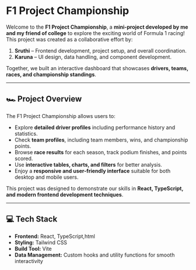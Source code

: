 # F1 Project Championship

Welcome to the **F1 Project Championship**, a **mini-project developed by me and my friend of college** to explore the exciting world of Formula 1 racing! This project was created as a collaborative effort by:

1. **Sruthi** – Frontend development, project setup, and overall coordination.  
2. **Karuna** – UI design, data handling, and component development.  

Together, we built an interactive dashboard that showcases **drivers, teams, races, and championship standings**.

---

## 🏎️ Project Overview

The F1 Project Championship allows users to:

- Explore **detailed driver profiles** including performance history and statistics.  
- Check **team profiles**, including team members, wins, and championship points.  
- Browse **race results** for each season, track podium finishes, and points scored.  
- Use **interactive tables, charts, and filters** for better analysis.  
- Enjoy a **responsive and user-friendly interface** suitable for both desktop and mobile users.  

This project was designed to demonstrate our skills in **React, TypeScript, and modern frontend development techniques**.  

---

## 💻 Tech Stack

- **Frontend:** React, TypeScript,html
- **Styling:** Tailwind CSS  
- **Build Tool:** Vite  
- **Data Management:** Custom hooks and utility functions for smooth interactivity  


